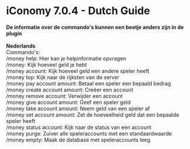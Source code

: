 # iConomy 7.0.4 - Dutch Guide
**De informatie over de commando's kunnen een beetje anders zijn in de plugin**<br><br>
**Nederlands**<br>
Commando's:<br>
/money help: Hier kan je helpinformatie opvragen<br>
/money: Kijk hoeveel geld je hebt<br>
/money account: Kijk hoeveel geld een andere speler heeft<br>
/money top: Kijk naar de rijksten van de server<br>
/money pay account amount: Betaal een speler een bepaald bedrag<br>
/money create account amount: Creëer een account<br>
/money remove account: Verwijder een account<br>
/money give account amount: Geef een speler geld<br>
/money take account amount: Neem geld van een speler af<br>
/money set account amount: Zet de hoeveelheid geld dat een bepaalde speler heeft<br>
/money status account: Kijk naar de status van een account<br>
/money purge: Zuiver alle speleraccounts met een standaardwaarde<br>
/money empty: Maak de database met speleraccounts leeg
